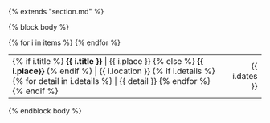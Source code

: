 {% extends "section.md" %}

{% block body %}
<table class="table table-hover">
{% for i in items %}
<tr>
  <td>
<p markdown="1" style='margin: 0'>
{% if i.title %}
<strong>{{ i.title }}</strong> | {{ i.place }}
{% else %}
<strong>{{ i.place}}</strong>
{% endif %}
| {{ i.location }}
{% if i.details %}
{% for detail in i.details %}
| {{ detail }}
{% endfor %}
{% endif %}
</p>
  </td>
  <td class='col-md-2' style='text-align:right;'>{{ i.dates }}</td>
</tr>
{% endfor %}
</table>
{% endblock body %}
